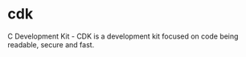 # cdk
C Development Kit - CDK is a development kit focused on code being readable, secure and fast.

